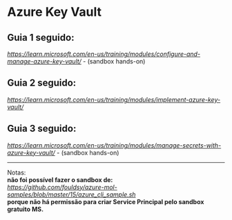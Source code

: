 # Azure Key Vault
## Guia 1 seguido:
_https://learn.microsoft.com/en-us/training/modules/configure-and-manage-azure-key-vault/_ - (sandbox hands-on)

## Guia 2 seguido:
_https://learn.microsoft.com/en-us/training/modules/implement-azure-key-vault/_

## Guia 3 seguido:
_https://learn.microsoft.com/en-us/training/modules/manage-secrets-with-azure-key-vault/_ - (sandbox hands-on)


___
Notas:\
__não foi possível fazer o sandbox de:__\
_https://github.com/fouldsy/azure-mol-samples/blob/master/15/azure_cli_sample.sh_ \
__porque não há permissão para criar Service Principal pelo sandbox gratuito MS.__